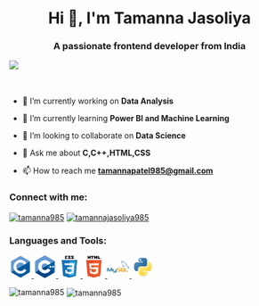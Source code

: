 <h1 align="center">Hi 👋, I'm Tamanna Jasoliya</h1>
<h3 align="center">A passionate frontend developer from India</h3>

<p align="left"> <img src="https://user-images.githubusercontent.com/102985224/211582827-8fd748d6-9181-4c5f-a620-76168b861a4d.gif" /> </p>

<p align="left"> <a href="https://twitter.com/" target="blank"><img src="https://img.shields.io/twitter/follow/?logo=twitter&style=for-the-badge" alt="" /></a> </p>

- 🔭 I’m currently working on **Data Analysis**

- 🌱 I’m currently learning **Power BI and Machine Learning**

- 👯 I’m looking to collaborate on **Data Science**

- 💬 Ask me about **C,C++,HTML,CSS**

- 📫 How to reach me **tamannapatel985@gmail.com**

<h3 align="left">Connect with me:</h3>
<p align="left">
<a href="https://linkedin.com/in/tamanna985" target="blank"><img align="center" src="https://raw.githubusercontent.com/rahuldkjain/github-profile-readme-generator/master/src/images/icons/Social/linked-in-alt.svg" alt="tamanna985" height="30" width="40" /></a>
<a href="https://instagram.com/tamannajasoliya985" target="blank"><img align="center" src="https://raw.githubusercontent.com/rahuldkjain/github-profile-readme-generator/master/src/images/icons/Social/instagram.svg" alt="tamannajasoliya985" height="30" width="40" /></a>
</p>

<h3 align="left">Languages and Tools:</h3>
<p align="left"> <a href="https://www.cprogramming.com/" target="_blank" rel="noreferrer"> <img src="https://raw.githubusercontent.com/devicons/devicon/master/icons/c/c-original.svg" alt="c" width="40" height="40"/> </a> <a href="https://www.w3schools.com/cpp/" target="_blank" rel="noreferrer"> <img src="https://raw.githubusercontent.com/devicons/devicon/master/icons/cplusplus/cplusplus-original.svg" alt="cplusplus" width="40" height="40"/> </a> <a href="https://www.w3schools.com/css/" target="_blank" rel="noreferrer"> <img src="https://raw.githubusercontent.com/devicons/devicon/master/icons/css3/css3-original-wordmark.svg" alt="css3" width="40" height="40"/> </a> <a href="https://www.w3.org/html/" target="_blank" rel="noreferrer"> <img src="https://raw.githubusercontent.com/devicons/devicon/master/icons/html5/html5-original-wordmark.svg" alt="html5" width="40" height="40"/> </a> <a href="https://www.mysql.com/" target="_blank" rel="noreferrer"> <img src="https://raw.githubusercontent.com/devicons/devicon/master/icons/mysql/mysql-original-wordmark.svg" alt="mysql" width="40" height="40"/> </a> <a href="https://www.python.org" target="_blank" rel="noreferrer"> <img src="https://raw.githubusercontent.com/devicons/devicon/master/icons/python/python-original.svg" alt="python" width="40" height="40"/> </a> </p>

<p><img align="left" src="https://github-readme-stats.vercel.app/api/top-langs?username=tamanna985&show_icons=true&locale=en&layout=compact" alt="tamanna985" /></p>

<p>&nbsp;<img align="center" src="https://github-readme-stats.vercel.app/api?username=tamanna985&show_icons=true&locale=en" alt="tamanna985" /></p>
